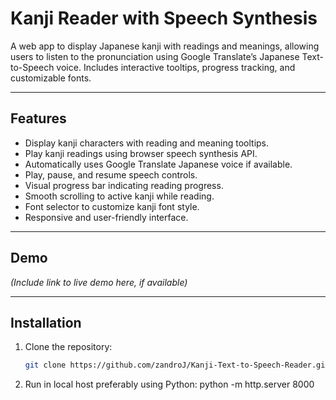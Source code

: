 # Kanji Reader with Speech Synthesis

A web app to display Japanese kanji with readings and meanings, allowing users to listen to the pronunciation using Google Translate’s Japanese Text-to-Speech voice. Includes interactive tooltips, progress tracking, and customizable fonts.

---

## Features

- Display kanji characters with reading and meaning tooltips.
- Play kanji readings using browser speech synthesis API.
- Automatically uses Google Translate Japanese voice if available.
- Play, pause, and resume speech controls.
- Visual progress bar indicating reading progress.
- Smooth scrolling to active kanji while reading.
- Font selector to customize kanji font style.
- Responsive and user-friendly interface.

---

## Demo

*(Include link to live demo here, if available)*

---

## Installation

1. Clone the repository:

   ```bash
   git clone https://github.com/zandroJ/Kanji-Text-to-Speech-Reader.git

2. Run in local host preferably using Python: python -m http.server 8000
